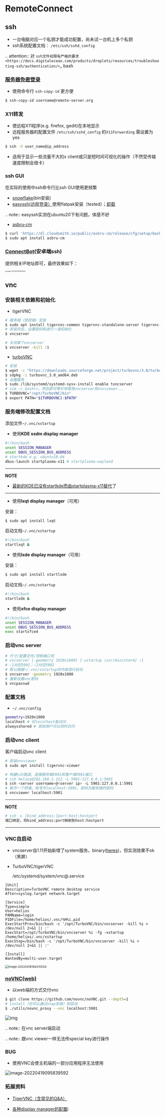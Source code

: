 # RemoteConnect

## ssh

* 一台电脑对应一个私钥才能成功配置，尚未试一台机上多个私钥
* ssh系统配置文档： `/etc/ssh/sshd_config`

.. attention::  对 `ssh文件权限有严格的要求 <https://docs.digitalocean.com/products/droplets/resources/troubleshooting-ssh/authentication/>`_ bash

### [服务器免密登录](https://wiki.archlinux.org/title/SSH_keys#Copying_the_public_key_to_the_remote_server)

* 使用命令行 `ssh-copy-id` 更方便

```bash
$ ssh-copy-id username@remote-server.org
```

### X11转发

* 使远程X11程序(e.g. firefox, gedit)在本地显示
* 远程服务器的配置文件 `/etc/ssh/sshd_config` 的`X11Forwarding` 需设置为yes

```bash
$ ssh -X user_name@ip_address
```

* 适用于显示一些流量不大的x client或只是短时间可视化的操作（不然受传输速度限制会很卡）

### ssh GUI

在实际的使用中ssh命令行比ssh GUI使用更频繁

* [snowflake](https://github.com/subhra74/snowflake)(bin安装)
* [easyssh(远程登录）](https://github.com/muriloventuroso/easyssh#install-with-flatpak)使用flatpak安装（tested）；[卸载](https://discover.manjaro.org/flatpaks/com.github.muriloventuroso.easyssh)

.. note:: easyssh实测在ubuntu20下有问题，体感不好

* [asbru-cm](https://github.com/asbru-cm/asbru-cm)

```bash
$ curl 'https://dl.cloudsmith.io/public/asbru-cm/release/cfg/setup/bash.deb.sh' | sudo bash
$ sudo apt install asbru-cm
```

### [ConnectBot](https://connectbot.org/)(安卓端ssh)

提供相关IP地址即可，最终效果如下：

<img src="https://natsu-akatsuki.oss-cn-guangzhou.aliyuncs.com/img/image-20211202105905884.png" alt="image-20211202105904455" style="zoom: 33%;" />

## vnc

### 安装相关依赖和初始化

* tigerVNC

```bash
# 服务端（受控端）安装
$ sudo apt install tigervnc-common tigervnc-standalone-server tigervnc-xorg-extension
# 安装完后，设置密码和进行一波初始化
$ vncserver

# 关闭某个vncserver
$ vncserver -kill :1
```

* [turboVNC](https://sourceforge.net/projects/turbovnc/files/)

```bash
# 安装
$ wget -c "https://downloads.sourceforge.net/project/turbovnc/3.0/turbovnc_3.0_amd64.deb?ts=gAAAAABikQPtLcfRHL3VSbB2izA4d1rmaDANhrm7xE00zhL8-q403sxZhfLgXYz13VHS8v0BHCeeEG49ObEjAfFv44hCZnH5hA%3D%3D&use_mirror=udomain&r=https%3A%2F%2Fsourceforge.net%2Fprojects%2Fturbovnc%2Ffiles%2F3.0%2F" -O turbovnc_3.0_amd64.deb
$ sdpkg -i turbovnc_3.0_amd64.deb
# 设置服务
$ sudo /lib/systemd/systemd-sysv-install enable tvncserver
# vim ~/.bashrc，然后即可等价地使用vncserver和vncviewer...
$ TURBOVNC="/opt/TurboVNC/bin"
$ export PATH="${TURBOVNC}:$PATH"
```

### 服务端修改配置文档

添加文件`~/.vnc/xstartup`

* 使用**KDE ssdm display manager**

```bash
#!/bin/bash
unset SESSION_MANAGER
unset DBUS_SESSION_BUS_ADDRESS
# startkde e.g. ubuntu18.04
dbus-launch startplasma-x11 # startplasma-wayland 
```

---

**NOTE**

* [最新的KDE已没有startkde而由startplasma-x11替代](https://askubuntu.com/questions/746885/start-kde-5-through-vnc)了

---

* 使用**lxqt display manager**（可用）

安装：

```bash
$ sudo apt install lxqt
```

启动文档`~/.vnc/xstartup`

```bash
#!/bin/bash
startlxqt &
```

* 使用**lxde display manager**（可用）

安装：

```bash
$ sudo apt install startlxde
```

启动文档`~/.vnc/xstartup`

```bash
#!/bin/bash
startlxde &
```

* 使用**xfce display manager**

```bash
#!/bin/bash
unset SESSION_MANAGER
unset DBUS_SESSION_BUS_ADDRESS
exec startxfce4
```

### 启动vnc server

```bash
# 尺寸/配置文件/控制端口号
# vncserver [-geometry 1920x1080] [-xstartup /usr/bin/xterm] :1
# :1对应5901；:2对应5902
# 默认根据~/.vnc/xstartup的内容进行启动
$ vncserver -geometry 1920x1080
# 重新设置vnc密码
$ vncpasswd
```

### 配置文档

* `~/.vnc/config`

```bash
geometry=1920x1080
localhost # 仅localhost能访问
alwaysshared # 其他用户可以同时访问
```

### 启动vnc client

客户端启动vnc client

```bash
# 安装vncviewer
$ sudo apt install tigervnc-viewer

# 构建ssh隧道，连接服务端5901和客户端5901端口
# ssh helios@192.168.1.112 -L 5901:127.0.0.1:5901
$ ssh <server username>@<server ip> -L 5901:127.0.0.1:5901
# 新开一个终端，账号为localhost:5901，密码为服务端的密码
$ vncviewer localhost:5901
```

---

**NOTE**

```bash
# ssh -L [bind_address:]port:host:hostport
端口绑定，将bind_address:port映射到host:hostport
```

---

### VNC自启动

* vncserver自1.11开始新增了system服务，binary([heres](https://github.com/TigerVNC/tigervnc/releases))，但实测效果不ok（黑屏）

* TurboVNC/tigerVNC

  /etc/systemd/system/vnc@.service

```service
[Unit]
Description=TurboVNC remote desktop service
After=syslog.target network.target

[Service]
Type=simple
User=helios
PAMName=login
PIDFile=/home/helios/.vnc/%H%i.pid
ExecStartPre=/bin/bash -c '/opt/TurboVNC/bin/vncserver -kill %i > /dev/null 2>&1 || :'
ExecStart=/opt/TurboVNC/bin/vncserver %i -fg -xstartup /home/helios/.vnc/xstartup
ExecStop=/bin/bash -c '/opt/TurboVNC/bin/vncserver -kill %i > /dev/null 2>&1 || :'

[Install]
WantedBy=multi-user.target
```

<img src="https://natsu-akatsuki.oss-cn-guangzhou.aliyuncs.com/img/image-20220418184210024.png" alt="image-20220418184210024" style="zoom:67%;" />

### [noVNC(web)](https://github.com/novnc/noVNC)

* 以web端的方式交付vnc

```bash
$ git clone https://github.com/novnc/noVNC.git --depth=1
# install（也可以通过snap安装）和启动
$ ./utils/novnc_proxy --vnc localhost:5901
```

![img](https://natsu-akatsuki.oss-cn-guangzhou.aliyuncs.com/img/oTge9ryVokLqPaFk.png!thumbnail)

.. note:: 在vnc server端启动

.. note:: 跟vnc viewer一样无法传special key进行操作

### BUG

* 使用VNC会使主机端的一部分应用程序无法使用

<img src="https://natsu-akatsuki.oss-cn-guangzhou.aliyuncs.com/img/image-20220419095839592.png" alt="image-20220419095839592"  />

### 拓展资料

* [TigerVNC（含常见的Q&A）](https://wiki.archlinux.org/title/TigerVNC_(%E7%AE%80%E4%BD%93%E4%B8%AD%E6%96%87)#%E6%B2%A1%E6%9C%89%E7%AA%97%E5%8F%A3%E8%A3%85%E9%A5%B0/%E8%BE%B9%E6%A1%86/%E6%A0%87%E9%A2%98%E6%A0%8F/%E6%97%A0%E6%B3%95%E7%A7%BB%E5%8A%A8%E7%AA%97%E5%8F%A3)

* [各种display manager的配置](https://bytexd.com/how-to-install-configure-vnc-server-on-ubuntu-20-04/)i
